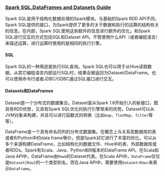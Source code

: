 ### [Spark SQL,DataFrames and Datasets Guide](http://spark.apache.org/docs/2.2.0/sql-programming-guide.html#overview)

Spark SQL是用于结构化数据处理的Spark模块。与基础的Spark RDD API不同，Spark SQL提供的接口，为Spark提供了更多的关于数据和执行的运算的结构有关的信息。在内部，Spark SQL使用这些额外的信息进行额外的优化。和Spark SQL进行交互的方式包括SQL和Dataset API。不管使用什么API（或者编程语言）来描述运算，进行运算时使用的是相同的执行引擎。

#### SQL

Spark SQL的一种用途是执行SQL查询。Spark SQL也可以用于从Hive读取数据。从其它编程语言内部运行SQL时，结果会被返回为Dataset/DataFrame。也可以使用命令行或者JDBC/ODBC通过SQL接口进行交互。

#### Datasets和DataFrames

Dataset是一个分布式的数据集合。Dataset是从Spark 1.6开始引入的新接口，既具有RDD优势，又具有Spark SQL优化的执行引擎带来的优势。Dataset可以从JVM对象来构建，并且可以进行函数式的转换（比如`map`、`flatMap`、`filter`等等）。

DataFrame是一个具有命名的列的分布式数据集。在概念上与关系型数据库的表或者R/Python中的data frame等价，但是Spark对它进行了丰富的优化。可以从多个来源构建DataFrame，比如结构化的数据文件、Hive中的表、外部数据库或者RDDs。Spark有Scala、Java、Python和R版本的DataFrame API。在Scala和Java API中，DataFrame由`Row`s的Dataset代表。在Scala API中，`DataFrame`仅仅是`Dataset[Row]`的一个类型别名。而在Java API中，需要使用`Dataset<Row>`来表示`DataFrame`。

